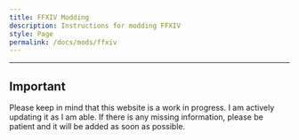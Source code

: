 ```yaml
---
title: FFXIV Modding
description: Instructions for modding FFXIV
style: Page
permalink: /docs/mods/ffxiv
---
```


---

## Important
Please keep in mind that this website is a work in progress. I am actively updating it as I am able. If there is any missing information, please be patient and it will be added as soon as possible.
